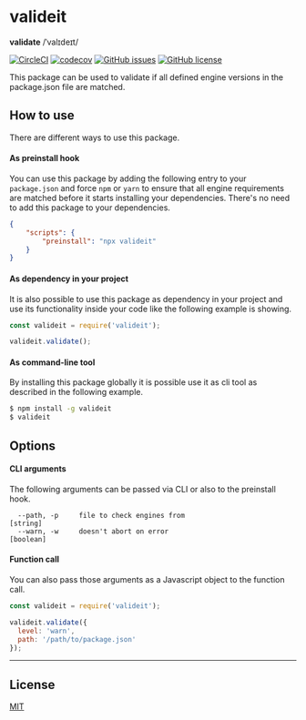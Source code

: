 # valideit
__validate__ /ˈvalɪdeɪt/

[![CircleCI](https://circleci.com/gh/danielheene/valideit/tree/master.svg?style=shield)](https://circleci.com/gh/danielheene/valideit/tree/master)
[![codecov](https://codecov.io/gh/danielheene/valideit/branch/master/graph/badge.svg)](https://codecov.io/gh/danielheene/valideit)
[![GitHub issues](https://img.shields.io/github/issues/danielheene/valideit.svg)](https://github.com/danielheene/valideit/issues)
[![GitHub license](https://img.shields.io/github/license/danielheene/valideit.svg)](https://github.com/danielheene/valideit/blob/master/LICENSE)

This package can be used to validate if all defined engine versions in the package.json file are matched.

## How to use
There are different ways to use this package.

#### As preinstall hook
You can use this package by adding the following entry to your 
`package.json` and force `npm` or `yarn` to ensure that all 
engine requirements are matched before it starts installing 
your dependencies. There's no need to add this package to your 
dependencies.
```json
{
    "scripts": {
        "preinstall": "npx valideit"
    }  
}
```

#### As dependency in your project
It is also possible to use this package as dependency in your
project and use its functionality inside your code like the 
following example is showing.
```javascript
const valideit = require('valideit');

valideit.validate();
```

#### As command-line tool
By installing this package globally it is possible use it as cli tool
as described in the following example.
```bash
$ npm install -g valideit 
$ valideit
```

## Options
#### CLI arguments
The following arguments can be passed via CLI or also to the preinstall hook.
```
  --path, -p     file to check engines from                             [string]
  --warn, -w     doesn't abort on error                                [boolean]
```

#### Function call
You can also pass those arguments as a Javascript object to the function call.
```javascript
const valideit = require('valideit');

valideit.validate({
  level: 'warn',
  path: '/path/to/package.json'
});
```

----
## License
[MIT](LICENSE)

